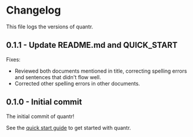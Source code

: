 # Changelog

This file logs the versions of quantr.

## 0.1.1 - Update README.md and QUICK_START

Fixes:
- Reviewed both documents mentioned in title, correcting spelling errors
  and sentences that didn't flow well.
- Corrected other spelling errors in other documents.

## 0.1.0 - Initial commit

The initial commit of quantr! 

See the 
[quick start guide](QUICK_START.md) to get started with quantr.

